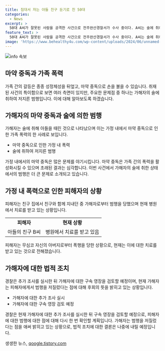 ```yaml
---
title: 침대서 자는 아들 친구 둔기로 친 50대
categories:
  - News
excerpt: >
  50대 A씨가 잘못된 사람을 공격한 사건으로 전주완산경찰서가 수사 중이다. A씨는 술에 취해 자신의 아들로 착각한 친구를 둔기로 폭행한 혐의를 받고 있다. 사건은 식당에서의 말다툼 끝에 발생했으며, A씨는 술에 취해 아들을 때리려 했다고 진술했다. 피해자는 A씨의 헷갈림에 대해 당황했을 것으로 보이며, A씨의 행동에 대한 추가 조사 후 구속 여부가 결정될 것으로 전해졌다.
feature_text: >
  50대 A씨가 잘못된 사람을 공격한 사건으로 전주완산경찰서가 수사 중이다. A씨는 술에 취해 자신의 아들로 착각한 친구를 둔기로 폭행한 혐의를 받고 있다. 사건은 식당에서의 말다툼 끝에 발생했으며, A씨는 술에 취해 아들을 때리려 했다고 진술했다. 피해자는 A씨의 헷갈림에 대해 당황했을 것으로 보이며, A씨의 행동에 대한 추가 조사 후 구속 여부가 결정될 것으로 전해졌다.
image: 'https://www.behealthy4u.com/wp-content/uploads/2024/06/unnamed-file.png'
---
```


<p><img src="https://www.behealthy4u.com/wp-content/uploads/2024/06/unnamed-file.png" alt="info 속보" /></p>

<h2>마약 중독과 가족 폭력</h2>

<p data-ke-size="size16"></p>

<p>가족 간의 갈등은 종종 성정체성을 뒤엎고, 마약 중독으로 손을 불을 수 있습니다. 취재된 사건의 특이함으로 보면 여러 측면이 있지만, 주요한 문제점 중 하나는 가해자의 술에 취하여 저지른 범행입니다. 이에 대해 알아보도록 하겠습니다.</p>

<h2 data-ke-size="size26">가해자의 마약 중독과 술에 의한 범행</h2>

<p data-ke-size="size16">가해자는 술에 취해 아들을 때린 것으로 나타났으며 이는 가정 내에서 마약 중독으로 인한 가족 폭력의 한 사례로 보입니다.</p>

<ul>
<li>마약 중독으로 인한 가정 내 폭력</li>
<li>술에 취하여 저지른 범행</li>
</ul>

<p data-ke-size="size16"></p>

<p>가정 내에서의 마약 중독은 많은 문제를 야기시킵니다. 마약 중독은 가족 간의 폭력을 활성화시킬 수 있으며 초래된 결과는 심각합니다. 이번 사건에서 가해자의 술에 취한 상태에서의 범행은 더 큰 문제로 소개되고 있습니다.</p>

<h2 data-ke-size="size26">가정 내 폭력으로 인한 피해자의 상황</h2>

<p data-ke-size="size16">피해자는 친구 집에서 친구와 함께 지내던 중 가해자로부터 범행을 당했으며 현재 병원에서 치료를 받고 있는 상황입니다.</p>

<table>
<tbody>
<tr>
<td style="text-align: center; height: 17px;"><b>피해자</b></td>
<td style="text-align: center; height: 17px;"><b>현재 상황</b></td>
</tr>
<tr>
<td style="text-align: center; height: 17px;">아들의 친구 B씨</td>
<td style="text-align: center; height: 17px;">병원에서 치료를 받고 있음</td>
</tr>
</tbody>
</table>

<p data-ke-size="size16"></p>

<p>피해자는 무심코 자신의 아버지로부터 폭행을 당한 상황으로, 현재는 이에 대한 치료를 받고 있는 것으로 전해졌습니다.</p>

<h2 data-ke-size="size26">가해자에 대한 법적 조치</h2>

<p data-ke-size="size16">경찰은 추가 조사를 실시한 뒤 가해자에 대한 구속 영장을 검토할 예정이며, 현재 가해자는 피해자에게서 범행을 저질렀다는 점에 대해 후회의 뜻을 밝히고 있는 상황입니다.</p>

<ul>
<li>가해자에 대한 추가 조사 실시</li>
<li>가해자에 대한 구속 영장 검토 예정</li>
</ul>

<p data-ke-size="size16"></p>

<p>경찰은 현재 가해자에 대한 추가 조사를 실시한 뒤 구속 영장을 검토할 예정으로, 피해자에 대한 범행에 대한 점에 대해 다시 한 번 확인할 계획입니다. 가해자는 범행을 저질렀다는 점을 애써 밝히고 있는 상황으로, 법적 조치에 대한 결론은 나중에 내릴 예정입니다.</p>

<p data-ke-size="size16"></p>
생생한 뉴스, <a href="https://qoogle.tistory.com" rel="dofollow">qoogle.tistory.com</a>


